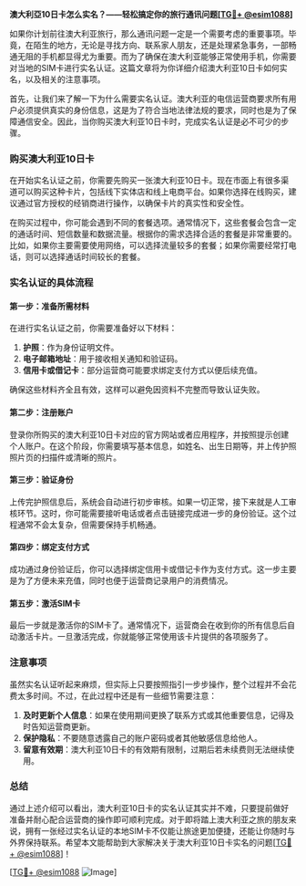 **澳大利亞10日卡怎么实名？——轻松搞定你的旅行通讯问题[[TG💪+ @esim1088](https://t.me/s/esim1088)]**

如果你计划前往澳大利亚旅行，那么通讯问题一定是一个需要考虑的重要事项。毕竟，在陌生的地方，无论是寻找方向、联系家人朋友，还是处理紧急事务，一部畅通无阻的手机都显得尤为重要。而为了确保在澳大利亚能够正常使用手机，你需要对当地的SIM卡进行实名认证。这篇文章将为你详细介绍澳大利亚10日卡如何实名，以及相关的注意事项。

首先，让我们来了解一下为什么需要实名认证。澳大利亚的电信运营商要求所有用户必须提供真实的身份信息，这是为了符合当地法律法规的要求，同时也是为了保障通信安全。因此，当你购买澳大利亚10日卡时，完成实名认证是必不可少的步骤。

### 购买澳大利亚10日卡

在开始实名认证之前，你需要先购买一张澳大利亚10日卡。现在市面上有很多渠道可以购买这种卡片，包括线下实体店和线上电商平台。如果你选择在线购买，建议通过官方授权的经销商进行操作，以确保卡片的真实性和安全性。

在购买过程中，你可能会遇到不同的套餐选项。通常情况下，这些套餐会包含一定的通话时间、短信数量和数据流量。根据你的需求选择合适的套餐是非常重要的。比如，如果你主要需要使用网络，可以选择流量较多的套餐；如果你需要经常打电话，则可以选择通话时间较长的套餐。

### 实名认证的具体流程

#### 第一步：准备所需材料

在进行实名认证之前，你需要准备好以下材料：

1. **护照**：作为身份证明文件。
2. **电子邮箱地址**：用于接收相关通知和验证码。
3. **信用卡或借记卡**：部分运营商可能要求绑定支付方式以便后续充值。

确保这些材料齐全且有效，这样可以避免因资料不完整而导致认证失败。

#### 第二步：注册账户

登录你所购买的澳大利亚10日卡对应的官方网站或者应用程序，并按照提示创建个人账户。在这个阶段，你需要填写基本信息，如姓名、出生日期等，并上传护照照片页的扫描件或清晰的照片。

#### 第三步：验证身份

上传完护照信息后，系统会自动进行初步审核。如果一切正常，接下来就是人工审核环节。这时，你可能需要接听电话或者点击链接完成进一步的身份验证。这个过程通常不会太复杂，但需要保持手机畅通。

#### 第四步：绑定支付方式

成功通过身份验证后，你可以选择绑定信用卡或借记卡作为支付方式。这一步主要是为了方便未来充值，同时也便于运营商记录用户的消费情况。

#### 第五步：激活SIM卡

最后一步就是激活你的SIM卡了。通常情况下，运营商会在收到你的所有信息后自动激活卡片。一旦激活完成，你就能够正常使用该卡片提供的各项服务了。

### 注意事项

虽然实名认证听起来麻烦，但实际上只要按照指引一步步操作，整个过程并不会花费太多时间。不过，在此过程中还是有一些细节需要注意：

1. **及时更新个人信息**：如果在使用期间更换了联系方式或其他重要信息，记得及时告知运营商更新。
2. **保护隐私**：不要随意透露自己的账户密码或者其他敏感信息给他人。
3. **留意有效期**：澳大利亚10日卡的有效期有限制，过期后若未续费则无法继续使用。

### 总结

通过上述介绍可以看出，澳大利亚10日卡的实名认证其实并不难，只要提前做好准备并耐心配合运营商的操作即可顺利完成。对于即将踏上澳大利亚之旅的朋友来说，拥有一张经过实名认证的本地SIM卡不仅能让旅途更加便捷，还能让你随时与外界保持联系。希望本文能帮助到大家解决关于澳大利亚10日卡实名的问题[[TG💪+ @esim1088](https://t.me/s/esim1088)]！

[[TG💪+ @esim1088](https://t.me/s/esim1088) ![Image](https://i.postimg.cc/4NQfJmqS/Snipaste-2025-05-13-00-14-12.png)]